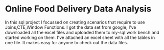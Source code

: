 # Online Food Delivery Data Analysis
In this sql project I focussed on creating scenarios that require to use Joins,CTE,Window Functions.
I got the data set from google, I've downloaded all the excel files and uploaded them to my-sql work bench and started working on them.
I've attached an excel sheet with all the tables in one file. It makes easy for anyone to check out the data files.
